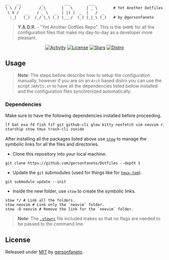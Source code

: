 ```markdown
__   __         _         ___        ___     
\ \ / /        /_\       |   \      | _ \       # Yet Another Dotfiles Repo.
 \ V /   _    / _ \   _  | |) |  _  |   /  _ 
  |_|   (_)  /_/ \_\ (_) |___/  (_) |_|_\ (_)   # by @gersonfaneto

```

> **Y.A.D.R.** - "Yet Another Dotfiles Repo". This is the `$HOME` for all the
> configuration files that make my day-to-day as a developer more pleasant.

<div align="center">

[![Activity](https://img.shields.io/github/last-commit/gersonfaneto/YADR?color=blue&style=for-the-badge&logo=git)](https://github.com/gersonfaneto/YADR/commit/main)
[![License](https://img.shields.io/github/license/gersonfaneto/YADR?color=blue&style=for-the-badge)](https://github.com/gersonfaneto/YADR/blob/main/LICENSE)
[![Stars](https://img.shields.io/github/stars/gersonfaneto/YADR?color=blue&style=for-the-badge&logo=github)](https://github.com/gersonfaneto/YADR)
[![Distro](https://img.shields.io/badge/DISTRO-Arch-74c7ec?color=blue&style=for-the-badge&logo=arch-linux)](https://archlinux.org/)

</div>

## Usage

> **Note**: The steps bellow describe how to setup the configuration manually,
> however if you are on an `Arch` based distro you can use the script
> `JARVIS.sh` to have all the dependencies listed bellow installed and the
> configuration files synchronized automatically.

### Dependencies

Make sure to have the following dependencies installed before proceeding.

```markdown
lf bat exa fd fish fzf git github-cli glow kitty neofetch vim neovim ripgrep
starship stow tmux trash-cli zoxide
```

After installing all the packages listed above use [`stow`](https://www.gnu.org/software/stow/)
to manage the symbolic links for all the files and directories.

- Clone this repository into your local machine.

```shell
git clone https://github.com/gersonfaneto/Dotfiles --depth 1
```

- Update the `git` submodules (used for things like for [`tmux-tpm`](https://github.com/tmux-plugins/tpm)).

```shell
git submodule update --init
```

- Inside the new folder, use `stow` to create the symbolic links.

```shell
stow */ # Link all the folders.
stow neovim # Link only the `neovim` folder.
stow -D neovim # Remove the link for the `neovim` folder.
```

> **Note**: The [`.stowrc`](https://github.com/gersonfaneto/YADR/blob/main/.stowrc)
> file included makes so that no flags are needed to be passed to the command line.

## License

Released under [MIT](https://github.com/gersonfaneto/YADR/blob/main/LICENSE) by [gersonfaneto](https://github.com/gersonfaneto).

